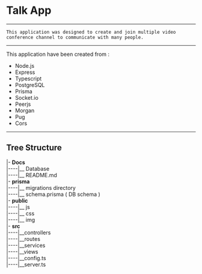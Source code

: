 # Talk App

---

    This application was designed to create and join multiple video conference channel to communicate with many people.

--- 

This application have been created from :
  * Node.js 
  * Express
  * Typescript
  * PostgreSQL
  * Prisma
  * Socket.io
  * Peerjs
  * Morgan
  * Pug
  * Cors
---

## Tree Structure

  |- **Docs**  
|----|__ Database  
|----|__ README.md  
|- **prisma**  
|----|__ migrations directory  
|----|__ schema.prisma ( DB schema )  
|- **public**  
|----|__ js  
|----|__ css  
|----|__ img  
|-  **src**  
|----|__controllers  
|----|__routes  
|----|__services  
|----|__views  
|----|__config.ts  
|----|__server.ts  




